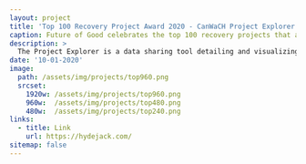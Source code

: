 ```yaml
---
layout: project
title: 'Top 100 Recovery Project Award 2020 - CanWaCH Project Explorer tool'
caption: Future of Good celebrates the top 100 recovery projects that are helping communities and tackling the United Nations Sustainable Developments Goals (SDGs).
description: >
  The Project Explorer is a data sharing tool detailing and visualizing 1000+ Canadian-invested projects to support responsive programming. Led by CanWaCH (the Canadian Partnership for Women and Children’s Health), the tool allows you to search, understand and deliver progressive programming better for achievement of greater impact. It is creating a cultural shift when it comes to data-sharing, accountability and learning within Canada’s international development community.
date: '10-01-2020'
image: 
  path: /assets/img/projects/top960.png
  srcset: 
    1920w: /assets/img/projects/top960.png
    960w:  /assets/img/projects/top480.png
    480w:  /assets/img/projects/top240.png
links:
  - title: Link
    url: https://hydejack.com/
sitemap: false
---
```

